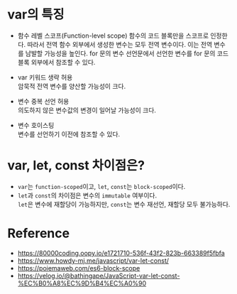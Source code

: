 # var의 특징
- 함수 레벨 스코프(Function-level scope)
함수의 코드 블록만을 스코프로 인정한다. 따라서 전역 함수 외부에서 생성한 변수는 모두 전역 변수이다. 이는 전역 변수를 남발할 가능성을 높인다.
for 문의 변수 선언문에서 선언한 변수를 for 문의 코드 블록 외부에서 참조할 수 있다.

- var 키워드 생략 허용  
암묵적 전역 변수를 양산할 가능성이 크다.

- 변수 중복 선언 허용  
의도하지 않은 변수값의 변경이 일어날 가능성이 크다.

- 변수 호이스팅  
변수를 선언하기 이전에 참조할 수 있다.


# var, let, const 차이점은?
- `var`는 `function-scoped`이고, `let`, `const`는 `block-scoped`이다.
- `let`과 `const`의 차이점은 변수의 `immutable` 여부이다.  
`let`은 변수에 재할당이 가능하지만, `const`는 변수 재선언, 재할당 모두 불가능하다.

 
# Reference
- https://80000coding.oopy.io/e1721710-536f-43f2-823b-663389f5fbfa
- https://www.howdy-mj.me/javascript/var-let-const/
- https://poiemaweb.com/es6-block-scope
- https://velog.io/@bathingape/JavaScript-var-let-const-%EC%B0%A8%EC%9D%B4%EC%A0%90
